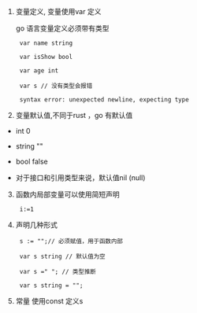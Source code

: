 1. 变量定义, 变量使用var 定义


   go 语言变量定义必须带有类型

        var name string

        var isShow bool

        var age int

        var s // 没有类型会报错

        syntax error: unexpected newline, expecting type



2. 变量默认值,不同于rust ，go 有默认值

+ int 0

+ string ""

+ bool false

+ 对于接口和引用类型来说，默认值nil (null)

3. 函数内局部变量可以使用简短声明

        i:=1

4. 声明几种形式

        s := "";// 必须赋值，用于函数内部

        var s string // 默认值为空

        var s =" "; // 类型推断

        var s string = "";

5. 常量 使用const 定义s